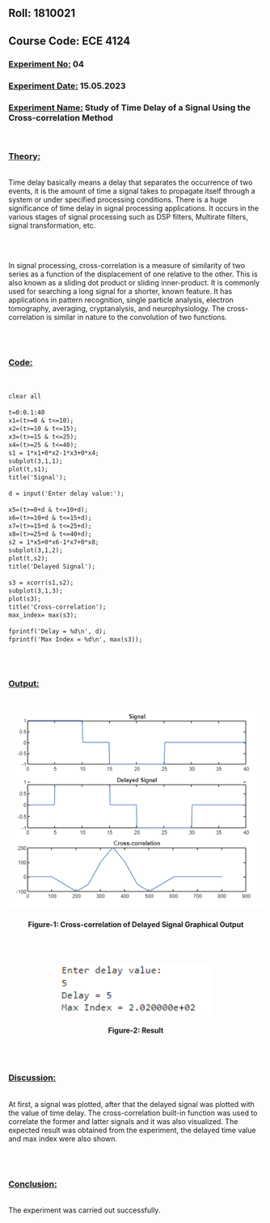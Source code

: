 ## **Roll: 1810021**
## **Course Code: ECE 4124**

### **<u>Experiment No:</u> 04**

### **<u>Experiment Date:</u> 15.05.2023**

### **<u>Experiment Name:</u> Study of Time Delay of a Signal Using the Cross-correlation Method** 

<br>


### **<u>Theory:</u>**
                 
<br>                 
    Time delay basically means a delay that separates the occurrence of two events, it is the amount of time a signal takes to propagate itself through a system or under specified processing conditions. There is a huge significance of time delay in signal processing applications. It occurs in the various stages of signal processing such as DSP filters, Multirate filters, signal transformation, etc.

<br><br>
                        

In signal processing, cross-correlation is a measure of similarity of two series as a function of the displacement of one relative to the other. This is also known as a sliding dot product or sliding inner-product. It is commonly used for searching a long signal for a shorter, known feature. It has applications in pattern recognition, single particle analysis, electron tomography, averaging, cryptanalysis, and neurophysiology. The cross-correlation is similar in nature to the convolution of two functions.




<br> <br>



### **<u>Code:</u>**
<br>

```clc
clear all

t=0:0.1:40
x1=(t>=0 & t<=10);
x2=(t>=10 & t<=15);
x3=(t>=15 & t<=25);
x4=(t>=25 & t<=40);
s1 = 1*x1+0*x2-1*x3+0*x4;
subplot(3,1,1);
plot(t,s1);
title('Signal');

d = input('Enter delay value:');

x5=(t>=0+d & t<=10+d);
x6=(t>=10+d & t<=15+d);
x7=(t>=15+d & t<=25+d);
x8=(t>=25+d & t<=40+d);
s2 = 1*x5+0*x6-1*x7+0*x8;
subplot(3,1,2);
plot(t,s2);
title('Delayed Signal');

s3 = xcorr(s1,s2);
subplot(3,1,3);
plot(s3);
title('Cross-correlation');
max_index= max(s3);

fprintf('Delay = %d\n', d);
fprintf('Max Index = %d\n', max(s3));
```


<br><br>



### **<u>Output:</u>** 
<br>

<div align="center">
<img src="./outputWaveshape_exp-4.png">
<br>
<h4> Figure-1: Cross-correlation of Delayed Signal Graphical Output </h4> 
</div>


<br><br>

<div align="center">
<img src="./result_exp-4.png" alt="Figure-2: Result" width="300">
<h4>Figure-2: Result </h4> 

</div>
<br><br>


### **<u>Discussion:</u>** 
<br>
At first, a signal was plotted, after that the delayed signal was plotted with the value of time delay. The cross-correlation built-in function was used to correlate the former and latter signals and it was also visualized. The expected result was obtained from the experiment, the delayed time value and max index were also shown.

<br><br>

### **<u>Conclusion:</u>**
<br> 
The experiment was carried out successfully.
